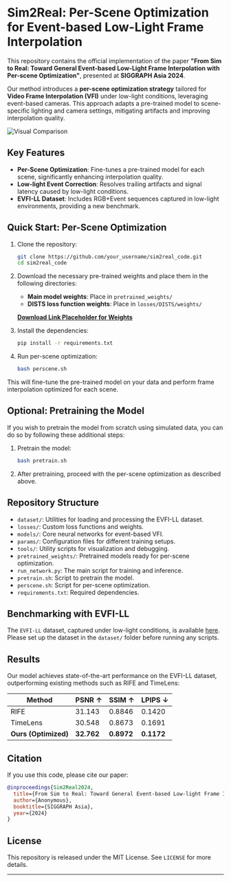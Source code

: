 # Sim2Real: Per-Scene Optimization for Event-based Low-Light Frame Interpolation

This repository contains the official implementation of the paper **"From Sim to Real: Toward General Event-based Low-Light Frame Interpolation with Per-scene Optimization"**, presented at **SIGGRAPH Asia 2024**.

Our method introduces a **per-scene optimization strategy** tailored for **Video Frame Interpolation (VFI)** under low-light conditions, leveraging event-based cameras. This approach adapts a pre-trained model to scene-specific lighting and camera settings, mitigating artifacts and improving interpolation quality.

![Visual Comparison](results/comparison.png)

## Key Features

- **Per-Scene Optimization**: Fine-tunes a pre-trained model for each scene, significantly enhancing interpolation quality.
- **Low-light Event Correction**: Resolves trailing artifacts and signal latency caused by low-light conditions.
- **EVFI-LL Dataset**: Includes RGB+Event sequences captured in low-light environments, providing a new benchmark.

## Quick Start: Per-Scene Optimization

1. Clone the repository:
   ```bash
   git clone https://github.com/your_username/sim2real_code.git
   cd sim2real_code
   ```

2. Download the necessary pre-trained weights and place them in the following directories:
   - **Main model weights**: Place in `pretrained_weights/`
   - **DISTS loss function weights**: Place in `losses/DISTS/weights/`

   **[Download Link Placeholder for Weights](your_download_link_here)**

3. Install the dependencies:
   ```bash
   pip install -r requirements.txt
   ```

4. Run per-scene optimization:
   ```bash
   bash perscene.sh
   ```

This will fine-tune the pre-trained model on your data and perform frame interpolation optimized for each scene.

## Optional: Pretraining the Model

If you wish to pretrain the model from scratch using simulated data, you can do so by following these additional steps:

1. Pretrain the model:
   ```bash
   bash pretrain.sh
   ```

2. After pretraining, proceed with the per-scene optimization as described above.

## Repository Structure

- `dataset/`: Utilities for loading and processing the EVFI-LL dataset.
- `losses/`: Custom loss functions and weights.
- `models/`: Core neural networks for event-based VFI.
- `params/`: Configuration files for different training setups.
- `tools/`: Utility scripts for visualization and debugging.
- `pretrained_weights/`: Pretrained models ready for per-scene optimization.
- `run_network.py`: The main script for training and inference.
- `pretrain.sh`: Script to pretrain the model.
- `perscene.sh`: Script for per-scene optimization.
- `requirements.txt`: Required dependencies.

## Benchmarking with EVFI-LL

The `EVFI-LL` dataset, captured under low-light conditions, is available [here](dataset_link). Please set up the dataset in the `dataset/` folder before running any scripts.

## Results

Our model achieves state-of-the-art performance on the EVFI-LL dataset, outperforming existing methods such as RIFE and TimeLens:

| Method            | PSNR ↑   | SSIM ↑   | LPIPS ↓  |
|-------------------|----------|----------|----------|
| RIFE              | 31.143   | 0.8846   | 0.1420   |
| TimeLens          | 30.548   | 0.8673   | 0.1691   |
| **Ours (Optimized)** | **32.762** | **0.8972** | **0.1172** |

## Citation

If you use this code, please cite our paper:
```bibtex
@inproceedings{Sim2Real2024,
  title={From Sim to Real: Toward General Event-based Low-light Frame Interpolation with Per-scene Optimization},
  author={Anonymous},
  booktitle={SIGGRAPH Asia},
  year={2024}
}
```

## License

This repository is released under the MIT License. See `LICENSE` for more details.

---

